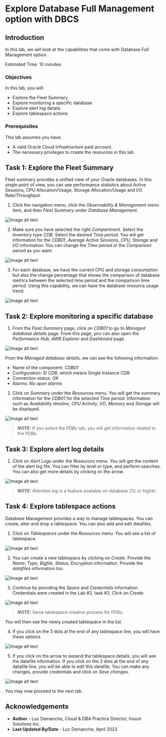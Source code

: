 # Explore Database Full Management option with DBCS

## Introduction

In this lab, we will look at the capabilities that come with Database Full Management option.

Estimated Time: 10 minutes

### Objectives

In this lab, you will:
* Explore the Fleet Summary
* Explore monitoring a specific database
* Explore alert log details
* Explore tablespace actions

### Prerequisites

This lab assumes you have:
* A valid Oracle Cloud Infrastructure paid account.
* The necessary privileges to create the resources in this lab.

## Task 1: Explore the Fleet Summary

Fleet summary provides a unified view of your Oracle databases. In this single point of view, you can see performance statistics about Active Sessions, CPU Allocation/Usage, Storage Allocation/Usage and I/O Rate/Throughput.

1. Click the navigation menu, click the *Observability & Management* menu item, and then *Fleet Summary* under *Database Management*.

  ![Image alt text](images/home-fleet.png)

2. Make sure you have selected the right *Compartment*. Select the Inventory type *CDB*. Select the desired *Time period*. You will get information for the *CDB01*, *Average Active Sessions*, *CPU*, *Storage* and *I/O* information. You can change the *Time period* or the *Comparison* period as you want.

  ![Image alt text](images/fleet-summary.png)

3. For each database, we have the current CPU and storage consumption but also the change percentage that shows the comparison of database metrics between the selected time period and the comparison time period. Using this capability, we can have the database resource usage trend.

  ![Image alt text](images/fleet-summary-comparison.png)

## Task 2: Explore monitoring a specific database

1. From the *Fleet Summary* page, click on *CDB01* to go to *Managed database details* page.
From this page, you can also open the *Performance Hub*, *AWR Explorer* and *Dashboard* page.

  ![Image alt text](images/cdb-managed.png)

From the *Managed database details*, we can see the following information:
* Name of the component: *CDB01*
* Configuration: *SI CDB*, which means Single Instance CDB
* Connection status: *OK*
* Alarms: *No open alarms*

2. Click on *Summary* under the *Resources* menu. You will get the summary information for the *CDB01* for the selected *Time period*. Information such as *Availability timeline*, *CPU Activity*, *I/O*, *Memory* and *Storage* will be displayed.

![Image alt text](images/cdb-summary.png)

  > **_NOTE:_** If you select the *PDBs* tab, you will get information related to the PDBs.

## Task 3: Explore alert log details

1. Click on *Alert Logs* under the *Resources* menu. You will get the content of the alert log file. You can filter by level or type, and perform searches. You can also get more details by clicking on the arrow.

![Image alt text](images/cdb-alert.png)

  > **_NOTE:_** *Attention log* is a feature available on database 21c or higher.

## Task 4: Explore tablespace actions

Database Management provides a way to manage tablespaces. You can create, alter and drop a tablespace. You can also add and edit datafiles.

1. Click on *Tablespaces* under the *Resources* menu. You will see a list of tablespace.

![Image alt text](images/cdb-tablespace.png)

2. You can create a new tablespace by clicking on *Create*. Provide the *Name*, *Type*, *Bigfile*, *Status*, *Encryption* information. Provide the *datafiles* information too.

![Image alt text](images/tablespace-create.png)

3. Continue by providing the *Space* and *Credentials* information. Credentials were created in the Lab #2, task #2. Click on *Create*

![Image alt text](images/tablespace-space.png)

  > **_NOTE:_** Same tablespace creation process for PDBs.

You will then see the newly created tablespace in the list.

4. If you click on the 3 dots at the end of any tablespace line, you will have these options.

![Image alt text](images/tablespace-edit.png)

5. If you click on the arrow to expand the tablespace details, you will see the datafile information. If you click on the 3 dots at the end of any datafile line, you will be able to edit this datafile. You can make any changes, provide credentials and click on *Save changes*.

![Image alt text](images/datafile-edit.png)

You may now proceed to the next lab.

## Acknowledgements
* **Author** - Luc Demanche, Cloud & DBA Practice Director, Insum Solutions Inc.
* **Last Updated By/Date** - Luc Demanche, April 2023
